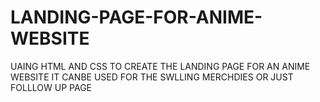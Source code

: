 # LANDING-PAGE-FOR-ANIME-WEBSITE
UAING HTML AND CSS TO CREATE THE LANDING PAGE FOR AN ANIME WEBSITE IT CANBE USED FOR THE SWLLING MERCHDIES OR JUST FOLLLOW UP PAGE 
